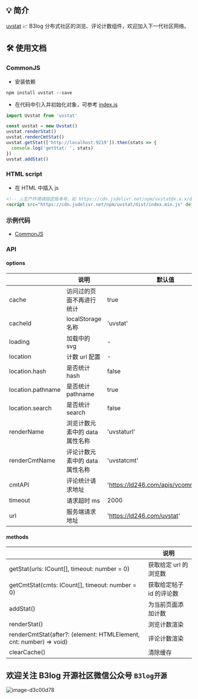 ## 💡 简介

[uvstat](https://github.com/Vanessa219/uvstat) 📈 B3log 分布式社区的浏览、评论计数组件，欢迎加入下一代社区网络。

## 🛠️ 使用文档

### CommonJS

* 安装依赖

```shell
npm install uvstat --save
```

* 在代码中引入并初始化对象，可参考 [index.js](https://github.com/Vanessa219/uvstat/blob/master/demo/index.js)

```ts
import Uvstat from 'uvstat'

const uvstat = new Uvstat()
uvstat.renderStat()
uvstat.renderCmtStat()
uvstat.getStat(['http://localhost:9219']).then(stats => {
  console.log('getStat: ', stats)
})
uvstat.addStat()
```

### HTML script

* 在 HTML 中插入 js

```html
<!-- ⚠️生产环境请指定版本号，如 https://cdn.jsdelivr.net/npm/uvstat@x.x.x/dist... -->
<script src="https://cdn.jsdelivr.net/npm/uvstat/dist/index.min.js" defer></script>
```

### 示例代码

* [CommonJS](https://github.com/Vanessa219/uvstat/blob/master/demo/index.js)

### API

#### options

||说明|默认值|
|---|---|---|
|cache|访问过的页面不再进行统计|true|
|cacheId|localStorage 名称|'uvstat'|
|loading|加载中的 svg|-|
|location|计数 url 配置|-|
|location.hash|是否统计 hash|false|
|location.pathname|是否统计 pathname|true|
|location.search|是否统计 search|false|
|renderName|浏览计数元素中的 data 属性名称|'uvstaturl'|
|renderCmtName|评论计数元素中的 data 属性名称|'uvstatcmt'|
|cmtAPI|评论统计请求地址|'https://ld246.com/apis/vcomment/count'|
|timeout|请求超时 ms|2000|
|url|服务端请求地址|'https://ld246.com/uvstat'|


#### methods

||说明|
|---|---|
|getStat(urls: ICount[], timeout: number = 0)|获取给定 url 的浏览数|
|getCmtStat(cmts: ICount[], timeout: number = 0)|获取给定帖子 id 的评论数|
|addStat()|为当前页面添加计数|
|renderStat()|浏览计数渲染|
|renderCmtStat(after?: (element: HTMLElement, cnt: number) => void)|评论计数渲染|
|clearCache()|清除缓存|

## 欢迎关注 B3log 开源社区微信公众号 `B3log开源`

![image-d3c00d78](https://user-images.githubusercontent.com/873584/71566370-0d312c00-2af2-11ea-8ea1-0d45d6f0db20.png)
